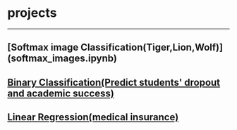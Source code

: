 # projects
---
## [Softmax image Classification(Tiger,Lion,Wolf)] (softmax_images.ipynb)
## [Binary Classification(Predict students' dropout and academic success)](project.ipynb)
## [Linear Regression(medical insurance)](med_insurance.ipynb)
